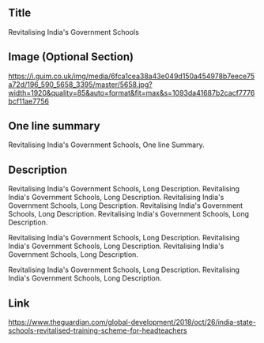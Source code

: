 ## Title
Revitalising India's Government Schools


## Image (Optional Section)
https://i.guim.co.uk/img/media/6fca1cea38a43e049d150a454978b7eece75a72d/196_590_5658_3395/master/5658.jpg?width=1920&quality=85&auto=format&fit=max&s=1093da41687b2cacf7776bcf11ae7756


## One line summary
Revitalising India's Government Schools, One line Summary.


## Description
Revitalising India's Government Schools, Long Description. Revitalising India's Government Schools, Long Description.
Revitalising India's Government Schools, Long Description. Revitalising India's Government Schools, Long Description.
Revitalising India's Government Schools, Long Description.

Revitalising India's Government Schools, Long Description. Revitalising India's Government Schools, Long Description.
Revitalising India's Government Schools, Long Description.

Revitalising India's Government Schools, Long Description. Revitalising India's Government Schools, Long Description.


## Link
https://www.theguardian.com/global-development/2018/oct/26/india-state-schools-revitalised-training-scheme-for-headteachers
